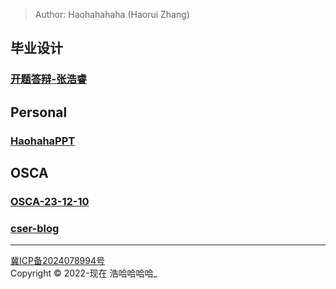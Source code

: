 > Author: Haohahahaha (Haorui Zhang)

## 毕业设计

### [开题答辩-张浩睿](./pages/gp1/index.html)

## Personal

### [HaohahaPPT](./pages/HaohahaPPT/index.html)

## OSCA

### [OSCA-23-12-10](./pages/OSCA-23-12-10/index.html)

### [cser-blog](./pages/cser-blog/index.html)

---
<a href="https://beian.miit.gov.cn/" target="_blank">冀ICP备2024078994号</a><br/>
Copyright &copy; 2022-现在 浩哈哈哈哈_ 
